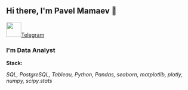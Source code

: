 ## Hi there, I'm Pavel Mamaev 👋

<img src="https://2ch.hk/s/src/3451692/17132850257700.png" width="40"/>[Telegram](https://t.me/mamayr)

### I'm Data Analyst

**Stack:**

*SQL, PostgreSQL, Tableau, Python, Pandas, seaborn, matplotlib, plotly, numpy, scipy.stats*
<!--
**Mamay-corax/Mamay-corax** is a ✨ _special_ ✨ repository because its `README.md` (this file) appears on your GitHub profile.

Here are some ideas to get you started:

- 🔭 I’m currently working on ...
- 🌱 I’m currently learning ...
- 👯 I’m looking to collaborate on ...
- 🤔 I’m looking for help with ...
- 💬 Ask me about ...
- 📫 How to reach me: ...
- 😄 Pronouns: ...
- ⚡ Fun fact: ...
-->
